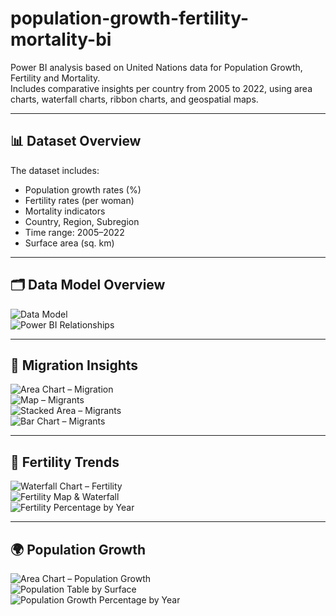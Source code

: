 # population-growth-fertility-mortality-bi

Power BI analysis based on United Nations data for Population Growth, Fertility and Mortality.  
Includes comparative insights per country from 2005 to 2022, using area charts, waterfall charts, ribbon charts, and geospatial maps.

---

## 📊 Dataset Overview

The dataset includes:

- Population growth rates (%)
- Fertility rates (per woman)
- Mortality indicators
- Country, Region, Subregion
- Time range: 2005–2022
- Surface area (sq. km)

---

## 🗂️ Data Model Overview

![Data Model](data-model-overview.png)  
![Power BI Relationships](powerbi-data-model-relationships.png)

---

## 🧭 Migration Insights

![Area Chart – Migration](area-chart-migration-series-by-year.png)  
![Map – Migrants](map-international-migrant-stock.png)  
![Stacked Area – Migrants](stacked-area-migrant-stock-year-series.png)  
![Bar Chart – Migrants](migrants-and-refugees-bar-chart.png)

---

## 👶 Fertility Trends

![Waterfall Chart – Fertility](waterfall-chart-fertility-series.png)  
![Fertility Map & Waterfall](fertility-map-and-waterfall-chart.png)  
![Fertility Percentage by Year](Fertility_Percentage_by_Year.png)

---

## 🌍 Population Growth

![Area Chart – Population Growth](area-chart-population-growth-percentage.png)  
![Population Table by Surface](population-growth-table-by-surface-year.png)  
![Population Growth Percentage by Year](Population_Growth_Percentage_by_Year.png)
